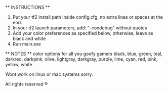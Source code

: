 ** INSTRUCTIONS **
1. Put your tf2 install path inside config.cfg, no extra lines or spaces at the end.
2. In your tf2 launch parameters, add: "-condebug" without quotes
3. Add your color preferences as specified below, otherwise, leave as black and white
4. Run main.exe

** NOTES ** 
color options for all you goofy gamers
black, blue, green, teal, darkred, darkpink, olive, lightgray, darkgray, purple, lime, cyan, red, pink, yellow, white

Wont work on linux or mac systems sorry.

All rights reserved ®